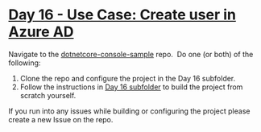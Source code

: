 # [Day 16 - Use Case: Create user in Azure AD](https://developer.microsoft.com/en-us/graph/blogs/30daysmsgraph-day-16-use-case-create-user-in-azure-ad)

Navigate to the [dotnetcore-console-sample](https://github.com/microsoftgraph/dotnetcore-console-sample) repo.  Do one (or both) of the following:

1. Clone the repo and configure the project in the Day 16 subfolder.
1. Follow the instructions in [Day 16 subfolder](https://github.com/microsoftgraph/dotnetcore-console-sample/tree/master/day16-create-user) to build the project from scratch yourself.

If you run into any issues while building or configuring the project please create a new Issue on the repo.